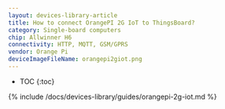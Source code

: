 ```yaml
---
layout: devices-library-article
title: How to connect OrangePI 2G IoT to ThingsBoard?
category: Single-board computers
chip: Allwinner H6
connectivity: HTTP, MQTT, GSM/GPRS
vendor: Orange Pi
deviceImageFileName: orangepi2giot.png
---
```


* TOC
{:toc}

{% include /docs/devices-library/guides/orangepi-2g-iot.md %}
